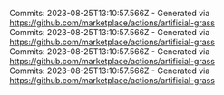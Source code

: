 Commits: 2023-08-25T13:10:57.566Z - Generated via https://github.com/marketplace/actions/artificial-grass
<br>
Commits: 2023-08-25T13:10:57.566Z - Generated via https://github.com/marketplace/actions/artificial-grass
<br>
Commits: 2023-08-25T13:10:57.566Z - Generated via https://github.com/marketplace/actions/artificial-grass
<br>
Commits: 2023-08-25T13:10:57.566Z - Generated via https://github.com/marketplace/actions/artificial-grass
<br>
